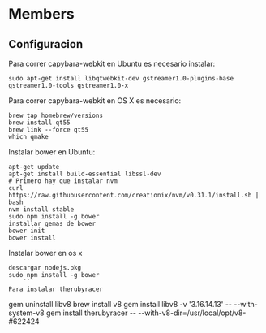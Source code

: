 # Members

## Configuracion
Para correr capybara-webkit en Ubuntu es necesario instalar:

```
sudo apt-get install libqtwebkit-dev gstreamer1.0-plugins-base gstreamer1.0-tools gstreamer1.0-x
```
Para correr capybara-webkit en OS X es necesario:
	
``` 
brew tap homebrew/versions
brew install qt55
brew link --force qt55
which qmake
```

Instalar bower en Ubuntu:

```
apt-get update
apt-get install build-essential libssl-dev
# Primero hay que instalar nvm
curl https://raw.githubusercontent.com/creationix/nvm/v0.31.1/install.sh | bash
nvm install stable
sudo npm install -g bower
installar gemas de bower
bower init
bower install
```

Instalar bower en os x

``` 
descargar nodejs.pkg
sudo npm install -g bower
    ```
Para instalar therubyracer
```
gem uninstall libv8
brew install v8
gem install libv8 -v '3.16.14.13' -- --with-system-v8
gem install therubyracer -- --with-v8-dir=/usr/local/opt/v8-#622424
```
